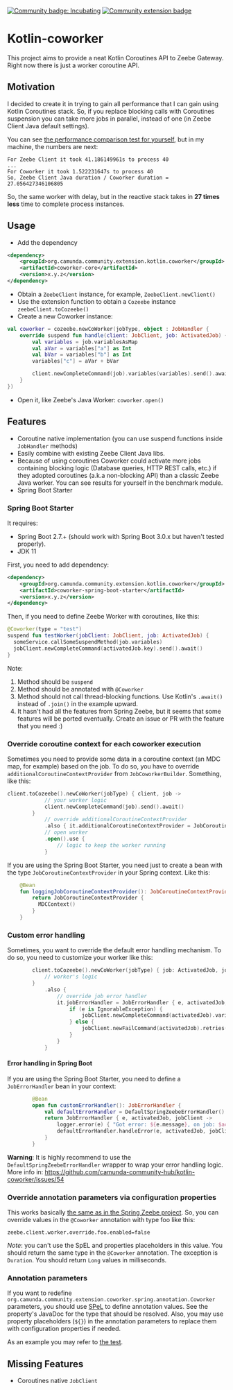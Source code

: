[![Community badge: Incubating](https://img.shields.io/badge/Lifecycle-Incubating-blue)](https://github.com/Camunda-Community-Hub/community/blob/main/extension-lifecycle.md#incubating-)
[![Community extension badge](https://img.shields.io/badge/Community%20Extension-An%20open%20source%20community%20maintained%20project-FF4700)](https://github.com/camunda-community-hub/community)

# Kotlin-coworker

This project aims to provide a neat Kotlin Coroutines API to Zeebe Gateway. Right now there is just a worker coroutine API.

## Motivation

I decided to create it in trying to gain all performance that I can gain using Kotlin Coroutines stack.
So, if you replace blocking calls with Coroutines suspension you can take more jobs in parallel, instead of one (in Zeebe Client Java default settings).

You can see [the performance comparison test for yourself](benchmark/src/test/kotlin/org/camunda/community/extension/coworker/CoworkerVsJobWorkerPerformanceComparisonTest.kt), but in my machine, the numbers are next:
```
For Zeebe Client it took 41.186149961s to process 40
...
For Coworker it took 1.522231647s to process 40
So, Zeebe Client Java duration / Coworker duration = 27.056427346106805
```

So, the same worker with delay, but in the reactive stack takes in **27 times less** time to complete process instances.

## Usage

* Add the dependency
```xml
<dependency>
    <groupId>org.camunda.community.extension.kotlin.coworker</groupId>
    <artifactId>coworker-core</artifactId>
    <version>x.y.z</version>
</dependency>
```
* Obtain a `ZeebeClient` instance, for example, `ZeebeClient.newClient()`
* Use the extension function to obtain a `Cozeebe` instance `zeebeClient.toCozeebe()`
* Create a new Coworker instance:
```kotlin
val coworker = cozeebe.newCoWorker(jobType, object : JobHandler {
    override suspend fun handle(client: JobClient, job: ActivatedJob) {
        val variables = job.variablesAsMap
        val aVar = variables["a"] as Int
        val bVar = variables["b"] as Int
        variables["c"] = aVar + bVar

        client.newCompleteCommand(job).variables(variables).send().await()
    }
})
```
* Open it, like Zeebe's Java Worker: `coworker.open()`

## Features

- Coroutine native implementation (you can use suspend functions inside `JobHandler` methods)
- Easily combine with existing Zeebe Client Java libs.
- Because of using coroutines Coworker could activate more jobs containing blocking logic (Database queries, HTTP REST calls, etc.) if they adopted coroutines (a.k.a non-blocking API) than a classic Zeebe Java worker. You can see results for yourself in the benchmark module.
- Spring Boot Starter

### Spring Boot Starter

It requires:
- Spring Boot 2.7.+ (should work with Spring Boot 3.0.x but haven't tested properly).
- JDK 11

First, you need to add dependency:
```xml
<dependency>
    <groupId>org.camunda.community.extension.kotlin.coworker</groupId>
    <artifactId>coworker-spring-boot-starter</artifactId>
    <version>x.y.z</version>
</dependency>
```

Then, if you need to define Zeebe Worker with coroutines, like this:
```kotlin
@Coworker(type = "test")
suspend fun testWorker(jobClient: JobClient, job: ActivatedJob) {
  someService.callSomeSuspendMethod(job.variables)
  jobClient.newCompleteCommand(activatedJob.key).send().await()
}
```

Note:
1. Method should be `suspend`
2. Method should be annotated with `@Coworker`
3. Method should not call thread-blocking functions. Use Kotlin's `.await()` instead of `.join()` in the example upward.
4. It hasn't had all the features from Spring Zeebe, but it seems that some features will be ported eventually. Create an issue or PR with the feature that you need :)

### Override coroutine context for each coworker execution

Sometimes you need to provide some data in a coroutine context (an MDC map, for example) based on the job.
To do so, you have to override `additionalCoroutineContextProvider` from `JobCoworkerBuilder`. Something, like this:

```kotlin
client.toCozeebe().newCoWorker(jobType) { client, job ->
            // your worker logic
            client.newCompleteCommand(job).send().await()
        }
            // override additionalCoroutineContextProvider
            .also { it.additionalCoroutineContextProvider = JobCoroutineContextProvider { testCoroutineContext } }
            // open worker
            .open().use {
                // logic to keep the worker running
            }
```

If you are using the Spring Boot Starter, you need just to create a bean with the type `JobCoroutineContextProvider` in your Spring context. Like this:
```kotlin
    @Bean
    fun loggingJobCoroutineContextProvider(): JobCoroutineContextProvider {
        return JobCoroutineContextProvider {
          MDCContext()
        }
    }
```

### Custom error handling

Sometimes, you want to override the default error handling mechanism. To do so, you need to customize your worker like this:

```kotlin
        client.toCozeebe().newCoWorker(jobType) { job: ActivatedJob, jobClient: JobClient ->
            // worker's logic
        }
            .also {
                // override job error handler
                it.jobErrorHandler = JobErrorHandler { e, activatedJob, jobClient ->
                    if (e is IgnorableException) {
                        jobClient.newCompleteCommand(activatedJob).variables(mapOf("ignored" to true)).send().await()
                    } else {
                        jobClient.newFailCommand(activatedJob).retries(activatedJob.retries - 1).send().await()
                    }
                }
            }
```

#### Error handling in Spring Boot

If you are using the Spring Boot Starter, you need to define a `JobErrorHandler` bean in your context:
```kotlin
        @Bean
        open fun customErrorHandler(): JobErrorHandler {
            val defaultErrorHandler = DefaultSpringZeebeErrorHandler()
            return JobErrorHandler { e, activatedJob, jobClient ->
                logger.error(e) { "Got error: ${e.message}, on job: $activatedJob" }
                defaultErrorHandler.handleError(e, activatedJob, jobClient)
            }
        }
```

**Warning**: It is highly recommend to use the `DefaultSpringZeebeErrorHandler` wrapper to wrap your error handling logic. More info in: https://github.com/camunda-community-hub/kotlin-coworker/issues/54

### Override annotation parameters via configuration properties

This works basically [the same as in the Spring Zeebe project](https://github.com/camunda-community-hub/spring-zeebe#overriding-jobworker-values-via-configuration-file).
So, you can override values in the `@Coworker` annotation with type foo like this:
```properties
zeebe.client.worker.override.foo.enabled=false
```

*Note*: you can't use the SpEL and properties placeholders in this value. You should return the same type in the `@Coworker` annotation.
The exception is `Duration`. You should return `Long` values in milliseconds.

### Annotation parameters

If you want to redefine `org.camunda.community.extension.coworker.spring.annotation.Coworker` parameters, you should use [SPeL](https://docs.spring.io/spring-framework/docs/current/reference/html/core.html#expressions) to define annotation values.
See the property's JavaDoc for the type that should be resolved.
Also, you may use property placeholders (`${}`) in the annotation parameters to replace them with configuration properties if needed.

As an example you may refer to [the test](coworker-spring-boot-starter/src/test/kotlin/org/camunda/community/extension/coworker/spring/property/SpelValuesCoworkerIntegrationTest.kt).

## Missing Features

* Coroutines native `JobClient`
